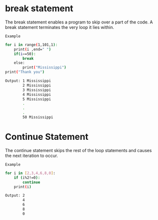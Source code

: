 # break statement
The break statement enables a program to skip over a part of the code. A break statement terminates the very loop it lies within.

`Example`
```bash
for i in range(1,101,1):
    print(i ,end=" ")
    if(i==50):
        break
    else:
        print("Mississippi")
print("Thank you")

Output: 1 Mississippi
        2 Mississippi
        3 Mississippi
        4 Mississippi
        5 Mississippi
        .
        .
        .
        50 Mississippi
```

# Continue Statement
The continue statement skips the rest of the loop statements and causes the next iteration to occur.

`Example`
```bash
for i in [2,3,4,6,8,0]:
    if (i%2!=0):
        continue
    print(i)

Output: 2
        4
        6
        8
        0
```

